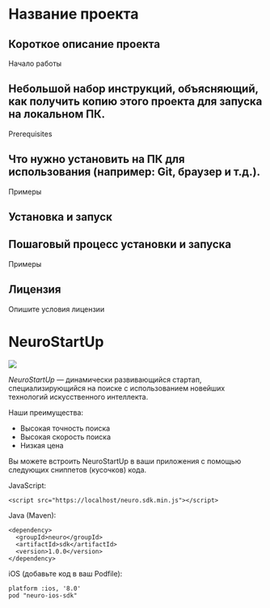 # **Название проекта**

## **Короткое описание проекта**
Начало работы

## **Небольшой набор инструкций, объясняющий, как получить копию этого проекта для запуска на локальном ПК.**
Prerequisites

## **Что нужно установить на ПК для использования (например: Git, браузер и т.д.).**

Примеры

## **Установка и запуск**


## **Пошаговый процесс установки и запуска**

Примеры


## **Лицензия**

Опишите условия лицензии

# NeuroStartUp

![](logo.png)

*NeuroStartUp* — динамически развивающийся стартап, специализирующийся на поиске с использованием новейших технологий искусственного интеллекта.

Наши преимущества:
* Высокая точность поиска
* Высокая скорость поиска
* Низкая цена

Вы можете встроить NeuroStartUp в ваши приложения с помощью следующих сниппетов (кусочков) кода.

JavaScript:
```
<script src="https://localhost/neuro.sdk.min.js"></script>
```
Java (Maven):
```
<dependency>
  <groupId>neuro</groupId>
  <artifactId>sdk</artifactId>
  <version>1.0.0</version>
</dependency>
```
iOS (добавьте код в ваш Podfile):
```
platform :ios, '8.0'
pod "neuro-ios-sdk"
```
